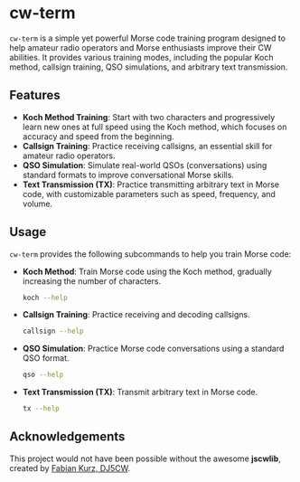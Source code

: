 # cw-term

`cw-term` is a simple yet powerful Morse code training program designed to help amateur radio operators and Morse enthusiasts improve their CW  abilities. It provides various training modes, including the popular Koch method, callsign training, QSO simulations, and arbitrary text transmission.

## Features

- **Koch Method Training**: Start with two characters and progressively learn new ones at full speed using the Koch method, which focuses on accuracy and speed from the beginning.
- **Callsign Training**: Practice receiving callsigns, an essential skill for amateur radio operators.
- **QSO Simulation**: Simulate real-world QSOs (conversations) using standard formats to improve conversational Morse skills.
- **Text Transmission (TX)**: Practice transmitting arbitrary text in Morse code, with customizable parameters such as speed, frequency, and volume.

## Usage

`cw-term` provides the following subcommands to help you train Morse code:

- **Koch Method**: Train Morse code using the Koch method, gradually increasing the number of characters.
    ```bash
    koch --help
    ```

- **Callsign Training**: Practice receiving and decoding callsigns.
    ```bash
    callsign --help
    ```

- **QSO Simulation**: Practice Morse code conversations using a standard QSO format.
    ```bash
    qso --help
    ```

- **Text Transmission (TX)**: Transmit arbitrary text in Morse code.
    ```bash
    tx --help
    ```

## Acknowledgements

This project would not have been possible without the awesome **jscwlib**, created by [Fabian Kurz, DJ5CW](https://fkurz.net/ham/jscwlib.html).

